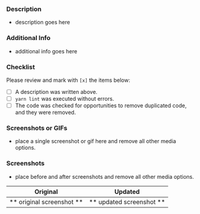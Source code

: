 ### Description
- description goes here

### Additional Info
- additional info goes here

### Checklist

Please review and mark with `[x]` the items below:

- [ ] A description was written above.
- [ ] `yarn lint` was executed without errors.
- [ ] The code was checked for opportunities to remove duplicated code, and they were removed.

### Screenshots or GIFs
- place a single screenshot or gif here and remove all other media options.

### Screenshots

- place before and after screenshots and remove all other media options.

Original|Updated
:-----------------------:|:-----------------------:
** original screenshot **|** updated screenshot **
